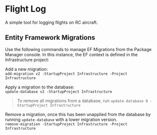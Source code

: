 # Flight Log

A simple tool for logging flights on RC aircraft. 

## Entity Framework Migrations

Use the following commands to manage EF Migrations from the Package Manager console. In this instance, the EF context is defined in the Infrastructure project: 

Add a new migration:  
`add-migration v2 -StartupProject Infrastructure -Project Infrastructure`

Apply a migration to the database:  
`update-database v2 -StartupProject Infrastructure`  
> To remove all migrations from a database, run `update-database 0 -StartupProject Infrastructure`

Remove a migration, once this has been unapplied from the database by running `update-database` with a lower migration version.  
`remove-migration -StartupProject Infrastructure -Project Infrastructure`